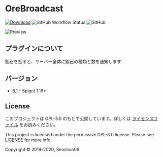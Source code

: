 # OreBroadcast
[![Download](https://img.shields.io/badge/Download-RELEASE-blue)](https://github.com/SiroPlugins/OreBroadcast/releases)
![GitHub Workflow Status](https://img.shields.io/github/workflow/status/SiroPlugins/OreBroadcast/Java%20CI)
![GitHub](https://img.shields.io/github/license/SiroPlugins/OreBroadcast)

![Preview](img/logo-ore-broadcast.png)

## プラグインについて

鉱石を掘ると、サーバー全体に鉱石の種類と数を通知します

## バージョン

- [6.1](https://github.com/SiroPlugins/OreBroadcast/releases/tag/6.1) - Spigot 1.16+

## License

このプロジェクトは GPL-3.0 のもとで公開しています。詳しくは [ライセンスファイル](LICENSE) をお読みください。

This project is licensed under the permissive GPL-3.0 license. Please see [LICENSE](LICENSE) for more info.

Copyright © 2019-2020, Siroshun09
